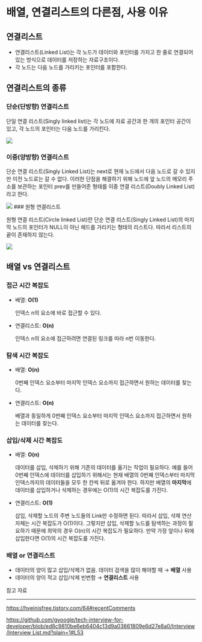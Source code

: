 # 배열, 연결리스트의 다른점, 사용 이유

## 연결리스트

- 연결리스트(Linked List)는 각 노드가 데이터와 포인터를 가지고 한 줄로 연결되어 있는 방식으로 데이터를 저장하는 자료구조이다.
- 각 노드는 다음 노드를 가리키는 포인터를 포함한다.

## 연결리스트의 종류

### 단순(단방향) 연결리스트

단일 연결 리스트(Singly linked list)는 각 노드에 자료 공간과 한 개의 포인터 공간이 있고, 각 노드의 포인터는 다음 노드를 가리킨다.

<img src="https://img1.daumcdn.net/thumb/R1280x0/?scode=mtistory2&fname=https%3A%2F%2Fblog.kakaocdn.net%2Fdn%2FbvU30K%2FbtrCoWg3Xa2%2FEHUG2lXSDYMeTWLwjhslLK%2Fimg.png" />

### 이중(양방향) 연결리스트

단순 연결 리스트(Singly Linked List)는 next로 현재 노드에서 다음 노드로 갈 수 있지만 이전 노드로는 갈 수 없다. 이러한 단점을 해결하기 위해 노드에 앞 노드의 메모리 주소를 보관하는 포인터 prev를 만들어준 형태를 이중 연결 리스트(Doubly Linked List)라고 한다.

<img src="https://img1.daumcdn.net/thumb/R1280x0/?scode=mtistory2&fname=https%3A%2F%2Fblog.kakaocdn.net%2Fdn%2FCohpq%2FbtrCrOBPLs2%2F8d1Vs1rFxF21Rtbqq98mp0%2Fimg.png" />
### 원형 연결리스트

원형 연결 리스트(Circle linked List)란 단순 연결 리스트(Singly Linked List)의 마지막 노드의 포인터가 NULL이 아닌 헤드를 가리키는 형태의 리스트다. 따라서 리스트의 끝이 존재하지 않는다.

<img src="https://img1.daumcdn.net/thumb/R1280x0/?scode=mtistory2&fname=https%3A%2F%2Fblog.kakaocdn.net%2Fdn%2FbaTweJ%2FbtrCqGK19ud%2FZAFSrf5ErtkqxXL69MEF91%2Fimg.png" />

## 배열 vs 연결리스트

### 접근 시간 복잡도

- 배열: **O(1)**
    
    인덱스 n의 요소에 바로 접근할 수 있다.
    
- 연결리스트: **O(n)**
    
    인덱스 n의 요소에 접근하려면 연결된 링크를 따라 n번 이동한다.
    

### 탐색 시간 복잡도

- 배열: **O(n)**
    
    0번째 인덱스 요소부터 마지막 인덱스 요소까지 접근하면서 원하는 데이터를 찾는다.
    
- 연결리스트: **O(n)**
    
    배열과 동일하게 0번째 인덱스 요소부터 마지막 인덱스 요소까지 접근하면서 원하는 데이터를 찾는다.
    

### 삽입/삭제 시간 복잡도

- 배열: **O(n)**
    
    데이터를 삽입, 삭제하기 위해 기존의 데이터를 옮기는 작업이 필요하다. 예를 들어 0번째 인덱스에 데이터를 삽입하기 위해서는 현재 배열의 0번째 인덱스부터 마지막 인덱스까지의 데이터들을 모두 한 칸씩 뒤로 옮겨야 한다. 하지만 배열의 **마지막**에 데이터를 삽입하거나 삭제하는 경우에는 O(1)의 시간 복잡도를 가진다.
    
- 연결리스트: **O(1)**
    
    삽입, 삭제할 노드의 주변 노드들의 Link만 수정하면 된다. 따라서 삽입, 삭제 연산 자체는 시간 복잡도가 O(1)이다. 그렇지만 삽입, 삭제할 노드를 탐색하는 과정이 필요하기 때문에 최악의 경우 O(n)의 시간 복잡도가 필요하다. 만약 가장 앞이나 뒤에 삽입한다면 O(1)의 시간 복잡도를 가진다.
    

### 배열 or 연결리스트

- 데이터의 양이 많고 삽입/삭제가 없음. 데이터 검색을 많이 해야할 때 → **배열** 사용
- 데이터의 양이 적고 삽입/삭제 빈번함 → **연결리스트** 사용

참고 자료

---

https://hyeinisfree.tistory.com/64#recentComments

[https://github.com/gyoogle/tech-interview-for-developer/blob/ed8c9810be6eb6404c13d9a03661809e6d27e8a0/Interview/Interview List.md?plain=1#L53](https://github.com/gyoogle/tech-interview-for-developer/blob/ed8c9810be6eb6404c13d9a03661809e6d27e8a0/Interview/Interview%20List.md?plain=1#L53)
